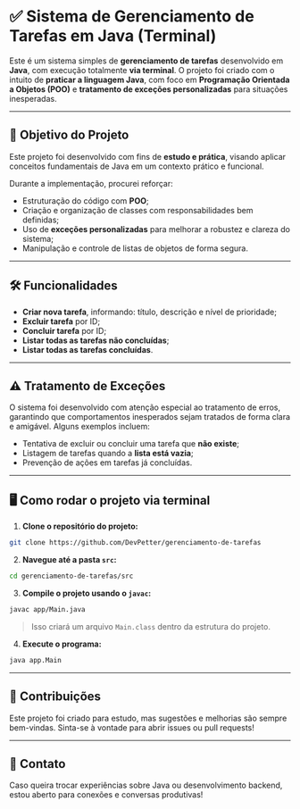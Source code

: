 
# ✅ Sistema de Gerenciamento de Tarefas em Java (Terminal)

Este é um sistema simples de **gerenciamento de tarefas** desenvolvido em **Java**, com execução totalmente **via terminal**. O projeto foi criado com o intuito de **praticar a linguagem Java**, com foco em **Programação Orientada a Objetos (POO)** e **tratamento de exceções personalizadas** para situações inesperadas.

---

## 🎯 Objetivo do Projeto

Este projeto foi desenvolvido com fins de **estudo e prática**, visando aplicar conceitos fundamentais de Java em um contexto prático e funcional.

Durante a implementação, procurei reforçar:

- Estruturação do código com **POO**;
- Criação e organização de classes com responsabilidades bem definidas;
- Uso de **exceções personalizadas** para melhorar a robustez e clareza do sistema;
- Manipulação e controle de listas de objetos de forma segura.

---

## 🛠️ Funcionalidades

- **Criar nova tarefa**, informando: título, descrição e nível de prioridade;
- **Excluir tarefa** por ID;
- **Concluir tarefa** por ID;
- **Listar todas as tarefas não concluídas**;
- **Listar todas as tarefas concluídas**.

---

## ⚠️ Tratamento de Exceções

O sistema foi desenvolvido com atenção especial ao tratamento de erros, garantindo que comportamentos inesperados sejam tratados de forma clara e amigável. Alguns exemplos incluem:

- Tentativa de excluir ou concluir uma tarefa que **não existe**;
- Listagem de tarefas quando a **lista está vazia**;
- Prevenção de ações em tarefas já concluídas.

---

## 🖥️ Como rodar o projeto via terminal

1. **Clone o repositório do projeto:**

```bash
git clone https://github.com/DevPetter/gerenciamento-de-tarefas
```

2. **Navegue até a pasta `src`:**

```bash
cd gerenciamento-de-tarefas/src
```

3. **Compile o projeto usando o `javac`:**

```bash
javac app/Main.java
```

> Isso criará um arquivo `Main.class` dentro da estrutura do projeto.

4. **Execute o programa:**

```bash
java app.Main
```

---

## 🚀 Contribuições

Este projeto foi criado para estudo, mas sugestões e melhorias são sempre bem-vindas. Sinta-se à vontade para abrir issues ou pull requests!

---

## 📩 Contato

Caso queira trocar experiências sobre Java ou desenvolvimento backend, estou aberto para conexões e conversas produtivas!
